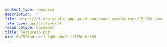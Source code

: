 ```yaml
---
content_type: resource
description: ''
file: https://ol-ocw-studio-app-qa.s3.amazonaws.com/courses/15-063-communicating-with-data-summer-2003/6b7526addcf1248bdad9ff785e18c189_lecture16.pdf
file_type: application/pdf
resourcetype: Document
title: lecture16.pdf
uid: 6b7526ad-dcf1-248b-dad9-ff785e18c189
---
```

